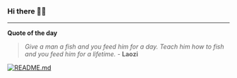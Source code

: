 ### Hi there 👋🏻


---

**Quote of the day**

> *Give a man a fish and you feed him for a day. Teach him how to fish and you feed him for a lifetime.* - **Laozi** 

[![README.md](https://github.com/marcolovazzano/marcolovazzano/actions/workflows/readme.yml/badge.svg?branch=main)](https://github.com/marcolovazzano/marcolovazzano/actions/workflows/readme.yml)
